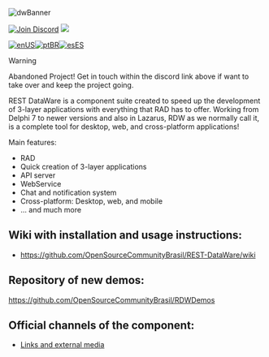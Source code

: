 ![dwBanner](https://user-images.githubusercontent.com/26689802/170095987-9dbc6fd3-a3a1-4514-9027-e0954b43a22a.png)

<a href="https://discord.gg/pS2xjruCJH"><img alt="Join Discord" src="https://img.shields.io/discord/918891794597544056?color=blue&label=OSCBr&logo=discord&style=social"></a> <a href="https://t.me/restdatawareoficial"><img src="https://img.shields.io/badge/Telegram-Join-blue?style=social&logo=telegram"> </a><br>

[![enUS](https://img.shields.io/badge/Translate%20To-enUS-blue)](./README_US.md)[![ptBR](https://img.shields.io/badge/Traduzir%20para-ptBR-blue)](./README.md)[![esES](https://img.shields.io/badge/Traducir%20a-esES-blue)](./README_ES.md)
<br>

>[!WARNING]
> Abandoned Project! Get in touch within the discord link above if want to take over and keep the project going.

REST DataWare is a component suite created to speed up the development of 3-layer applications with everything that RAD has to offer.
Working from Delphi 7 to newer versions and also in Lazarus, RDW as we normally call it, is a complete tool for desktop, web, and cross-platform applications!

Main features:
* RAD
* Quick creation of 3-layer applications
* API server
* WebService
* Chat and notification system
* Cross-platform: Desktop, web, and mobile
* ... and much more

## Wiki with installation and usage instructions:
* https://github.com/OpenSourceCommunityBrasil/REST-DataWare/wiki

## Repository of new demos:
https://github.com/OpenSourceCommunityBrasil/RDWDemos

## Official channels of the component:
* [Links and external media](https://github.com/OpenSourceCommunityBrasil/REST-DataWare/wiki/Links-e-M%C3%ADdias-Externas)
